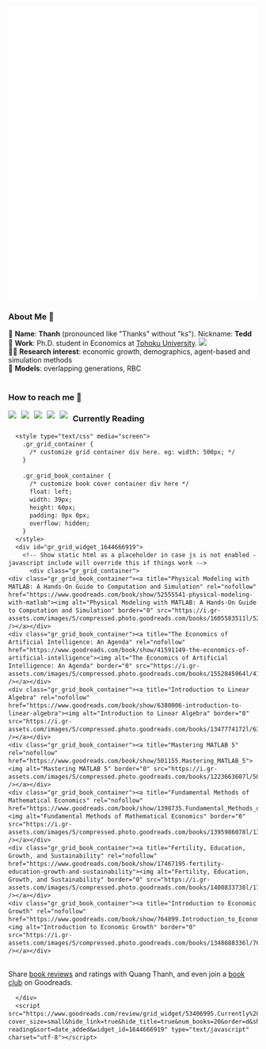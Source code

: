 ![](https://github.com/thanhqtran/thanhqtran/blob/master/generated/overview.svg)
![](https://github.com/thanhqtran/thanhqtran/blob/master/generated/languages.svg)
</a>

<!--
**isupersky/isupersky** is a ✨ _special_ ✨ repository because its `README.md` (this file) appears on your GitHub profile.

Here are some ideas to get you started:

- 🔭 I’m currently working on ...
- 🌱 I’m currently learning ...
- 👯 I’m looking to collaborate on ...
- 🤔 I’m looking for help with ...
- 💬 Ask me about ...
- 📫 How to reach me: ...
- 😄 Pronouns: ...
- ⚡ Fun fact: ...
-->

### About Me 🚀
💬 **Name**: **Thanh** (pronounced like "Thanks" without "ks"). Nickname: **Tedd** </br>
🌱 **Work**: Ph.D. student in Economics at <a href="https://www2.econ.tohoku.ac.jp/english/page-gpem.html"> Tohoku University</a>. <img width="20px" src="https://www.tohoku.ac.jp/en/common_images/tohokuuniversitylogo.gif"/> </br>
👨‍💻 **Research interest**: economic growth, demographics, agent-based and simulation methods </br>
🔭 **Models**: overlapping generations, RBC </br>
<br />
### How to reach me 👯
<a href="https://www.linkedin.com/in/tranquangthanhftu/">
  <img align="left" width="26px" src="https://cdn-icons-png.flaticon.com/512/174/174857.png"  />
</a>
<a href="https://www.researchgate.net/profile/Quang-Thanh-Tran-2">
  <img align="left" width="26px" src="https://upload.wikimedia.org/wikipedia/commons/thumb/5/5e/ResearchGate_icon_SVG.svg/2048px-ResearchGate_icon_SVG.svg.png" />
</a>
<a href="https://thanhqtran.github.io">
  <img align="left" width="26px" src="https://img.favpng.com/13/12/10/github-pages-logo-computer-icons-png-favpng-ew8sjnZfG8RsyhJNBTL2Dw3SR.jpg" />
</a>
<a href="https://nipponkiyoshi.com">
  <img align="left" width="26px" src="https://cdn-icons-png.flaticon.com/512/174/174881.png" />
</a>
<a href="mailto:tranquangthanh.ftu@gmail.com">
  <img align="left" width="26px" src="https://upload.wikimedia.org/wikipedia/commons/thumb/7/7e/Gmail_icon_%282020%29.svg/512px-Gmail_icon_%282020%29.svg.png" />
</a>

### Currently Reading
      <style type="text/css" media="screen">
        .gr_grid_container {
          /* customize grid container div here. eg: width: 500px; */
        }

        .gr_grid_book_container {
          /* customize book cover container div here */
          float: left;
          width: 39px;
          height: 60px;
          padding: 0px 0px;
          overflow: hidden;
        }
      </style>
      <div id="gr_grid_widget_1644666919">
        <!-- Show static html as a placeholder in case js is not enabled - javascript include will override this if things work -->
          <div class="gr_grid_container">
    <div class="gr_grid_book_container"><a title="Physical Modeling with MATLAB: A Hands-On Guide to Computation and Simulation" rel="nofollow" href="https://www.goodreads.com/book/show/52555541-physical-modeling-with-matlab"><img alt="Physical Modeling with MATLAB: A Hands-On Guide to Computation and Simulation" border="0" src="https://i.gr-assets.com/images/S/compressed.photo.goodreads.com/books/1605583511l/52555541._SX50_.jpg" /></a></div>
    <div class="gr_grid_book_container"><a title="The Economics of Artificial Intelligence: An Agenda" rel="nofollow" href="https://www.goodreads.com/book/show/41591149-the-economics-of-artificial-intelligence"><img alt="The Economics of Artificial Intelligence: An Agenda" border="0" src="https://i.gr-assets.com/images/S/compressed.photo.goodreads.com/books/1552845064l/41591149._SX50_.jpg" /></a></div>
    <div class="gr_grid_book_container"><a title="Introduction to Linear Algebra" rel="nofollow" href="https://www.goodreads.com/book/show/6380006-introduction-to-linear-algebra"><img alt="Introduction to Linear Algebra" border="0" src="https://i.gr-assets.com/images/S/compressed.photo.goodreads.com/books/1347774172l/6380006._SX50_.jpg" /></a></div>
    <div class="gr_grid_book_container"><a title="Mastering MATLAB 5" rel="nofollow" href="https://www.goodreads.com/book/show/501155.Mastering_MATLAB_5"><img alt="Mastering MATLAB 5" border="0" src="https://i.gr-assets.com/images/S/compressed.photo.goodreads.com/books/1223663607l/501155._SX50_.jpg" /></a></div>
    <div class="gr_grid_book_container"><a title="Fundamental Methods of Mathematical Economics" rel="nofollow" href="https://www.goodreads.com/book/show/1398735.Fundamental_Methods_of_Mathematical_Economics"><img alt="Fundamental Methods of Mathematical Economics" border="0" src="https://i.gr-assets.com/images/S/compressed.photo.goodreads.com/books/1395986078l/1398735._SY75_.jpg" /></a></div>
    <div class="gr_grid_book_container"><a title="Fertility, Education, Growth, and Sustainability" rel="nofollow" href="https://www.goodreads.com/book/show/17467195-fertility-education-growth-and-sustainability"><img alt="Fertility, Education, Growth, and Sustainability" border="0" src="https://i.gr-assets.com/images/S/compressed.photo.goodreads.com/books/1400833738l/17467195._SX50_.jpg" /></a></div>
    <div class="gr_grid_book_container"><a title="Introduction to Economic Growth" rel="nofollow" href="https://www.goodreads.com/book/show/764899.Introduction_to_Economic_Growth"><img alt="Introduction to Economic Growth" border="0" src="https://i.gr-assets.com/images/S/compressed.photo.goodreads.com/books/1348688336l/764899._SX50_.jpg" /></a></div>
  <noscript><br/>Share <a rel="nofollow" href="/">book reviews</a> and ratings with Quang Thanh, and even join a <a rel="nofollow" href="/group">book club</a> on Goodreads.</noscript>
  </div>

      </div>
      <script src="https://www.goodreads.com/review/grid_widget/53406995.Currently%20Reading?cover_size=small&hide_link=true&hide_title=true&num_books=20&order=d&shelf=currently-reading&sort=date_added&widget_id=1644666919" type="text/javascript" charset="utf-8"></script>


